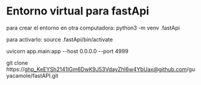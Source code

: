 # Entorno virtual para fastApi
para crear el entorno en otra computadora:
python3 -m venv .fastApi

para activarlo:
source .fastApi/bin/activate

uvicorn app.main:app --host 0.0.0.0 --port 4999

git clone https://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@github.com/guyacamole/fastAPI.git